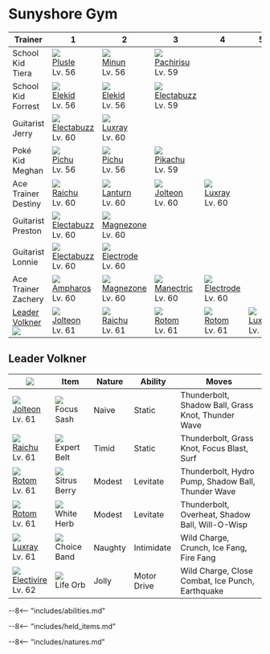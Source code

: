 # Sunyshore Gym

Trainer                          | 1                                  | 2                                 | 3                                  | 4                                 | 5                              | 6
---                              | ---                                | ---                               | ---                                | ---                               | ---                            | ---
School Kid Tiera                 | ![][311]<br>[Plusle]<br>Lv. 56     | ![][312]<br>[Minun]<br>Lv. 56     | ![][417]<br>[Pachirisu]<br>Lv. 59  | &nbsp;                            | &nbsp;                         | &nbsp;
School Kid Forrest               | ![][239]<br>[Elekid]<br>Lv. 56     | ![][239]<br>[Elekid]<br>Lv. 56    | ![][125]<br>[Electabuzz]<br>Lv. 59 | &nbsp;                            | &nbsp;                         | &nbsp;
Guitarist Jerry                  | ![][125]<br>[Electabuzz]<br>Lv. 60 | ![][405]<br>[Luxray]<br>Lv. 60    | &nbsp;                             | &nbsp;                            | &nbsp;                         | &nbsp;
Poké Kid Meghan                  | ![][172]<br>[Pichu]<br>Lv. 56      | ![][172]<br>[Pichu]<br>Lv. 56     | ![][025]<br>[Pikachu]<br>Lv. 59    | &nbsp;                            | &nbsp;                         | &nbsp;
Ace Trainer Destiny              | ![][026]<br>[Raichu]<br>Lv. 60     | ![][171]<br>[Lanturn]<br>Lv. 60   | ![][135]<br>[Jolteon]<br>Lv. 60    | ![][405]<br>[Luxray]<br>Lv. 60    | &nbsp;                         | &nbsp;
Guitarist Preston                | ![][125]<br>[Electabuzz]<br>Lv. 60 | ![][462]<br>[Magnezone]<br>Lv. 60 | &nbsp;                             | &nbsp;                            | &nbsp;                         | &nbsp;
Guitarist Lonnie                 | ![][125]<br>[Electabuzz]<br>Lv. 60 | ![][101]<br>[Electrode]<br>Lv. 60 | &nbsp;                             | &nbsp;                            | &nbsp;                         | &nbsp;
Ace Trainer Zachery              | ![][181]<br>[Ampharos]<br>Lv. 60   | ![][462]<br>[Magnezone]<br>Lv. 60 | ![][310]<br>[Manectric]<br>Lv. 60  | ![][101]<br>[Electrode]<br>Lv. 60 | &nbsp;                         | &nbsp;
[Leader Volkner]<br>![][volkner] | ![][135]<br>[Jolteon]<br>Lv. 61    | ![][026]<br>[Raichu]<br>Lv. 61    | ![][479]<br>[Rotom]<br>Lv. 61      | ![][479]<br>[Rotom]<br>Lv. 61     | ![][405]<br>[Luxray]<br>Lv. 61 | ![][466]<br>[Electivire]<br>Lv. 62

## Leader Volkner

![][volkner]                       | Item                              | Nature  | Ability     | Moves
---                                | ---                               | ---     | ---         | ---
![][135]<br>[Jolteon]<br>Lv. 61    | ![][focus-sash]<br>Focus Sash     | Naive   | Static      | Thunderbolt, Shadow Ball, Grass Knot, Thunder Wave
![][026]<br>[Raichu]<br>Lv. 61     | ![][expert-belt]<br>Expert Belt   | Timid   | Static      | Thunderbolt, Grass Knot, Focus Blast, Surf
![][479]<br>[Rotom]<br>Lv. 61      | ![][sitrus-berry]<br>Sitrus Berry | Modest  | Levitate    | Thunderbolt, Hydro Pump, Shadow Ball, Thunder Wave
![][479]<br>[Rotom]<br>Lv. 61      | ![][white-herb]<br>White Herb     | Modest  | Levitate    | Thunderbolt, Overheat, Shadow Ball, Will-O-Wisp
![][405]<br>[Luxray]<br>Lv. 61     | ![][choice-band]<br>Choice Band   | Naughty | Intimidate  | Wild Charge, Crunch, Ice Fang, Fire Fang
![][466]<br>[Electivire]<br>Lv. 62 | ![][life-orb]<br>Life Orb         | Jolly   | Motor Drive | Wild Charge, Close Combat, Ice Punch, Earthquake

--8<-- "includes/abilities.md"

--8<-- "includes/held_items.md"

--8<-- "includes/natures.md"

[Leader Volkner]: #leader-volkner
[Pikachu]: ../../pokemon_changes/025/
[Raichu]: ../../pokemon_changes/026/
[Electrode]: ../../pokemon_changes/101/
[Electabuzz]: ../../pokemon_changes/125/
[Jolteon]: ../../pokemon_changes/135/
[Lanturn]: ../../pokemon_changes/171/
[Pichu]: ../../pokemon_changes/172/
[Ampharos]: ../../pokemon_changes/181/
[Elekid]: ../../pokemon_changes/239/
[Manectric]: ../../pokemon_changes/310/
[Plusle]: ../../pokemon_changes/311/
[Minun]: ../../pokemon_changes/312/
[Luxray]: ../../pokemon_changes/405/
[Pachirisu]: ../../pokemon_changes/417/
[Magnezone]: ../../pokemon_changes/462/
[Electivire]: ../../pokemon_changes/466/
[Rotom]: ../../pokemon_changes/479/
[choice-band]: ../img/items/choice-band.png
[expert-belt]: ../img/items/expert-belt.png
[focus-sash]: ../img/items/focus-sash.png
[life-orb]: ../img/items/life-orb.png
[sitrus-berry]: ../img/items/sitrus-berry.png
[white-herb]: ../img/items/white-herb.png
[025]: ../img/pokemon/025.png
[026]: ../img/pokemon/026.png
[101]: ../img/pokemon/101.png
[125]: ../img/pokemon/125.png
[135]: ../img/pokemon/135.png
[171]: ../img/pokemon/171.png
[172]: ../img/pokemon/172.png
[181]: ../img/pokemon/181.png
[239]: ../img/pokemon/239.png
[310]: ../img/pokemon/310.png
[311]: ../img/pokemon/311.png
[312]: ../img/pokemon/312.png
[405]: ../img/pokemon/405.png
[417]: ../img/pokemon/417.png
[462]: ../img/pokemon/462.png
[466]: ../img/pokemon/466.png
[479]: ../img/pokemon/479.png
[volkner]: ../img/trainer/volkner.png

